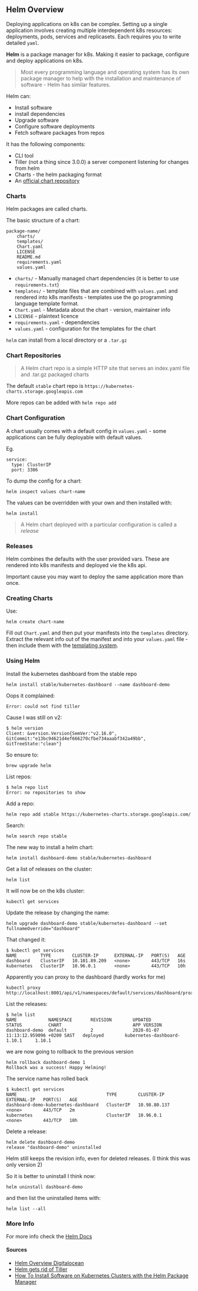 ## Helm Overview

Deploying applications on k8s can be complex.
Setting up a single application involves creating multiple interdependent k8s resources: deployments, pods, services and replicasets. Each requires you to write detailed `yaml`.

**Helm** is a package manager for k8s. Making it easier to package, configure and deploy applications on k8s.

> Most every programming language and operating system has its own package manager to help with the installation and maintenance of software - Helm has similar features.

Helm can:
* Install software
* install dependencies
* Upgrade software
* Configure software deployments
* Fetch software packages from repos

It has the following components: 
* CLI tool
* Tiller (not a thing since 3.0.0) a server component listening for changes from helm
* Charts - the helm packaging format
* An [official chart repository](https://github.com/helm/charts)

### Charts

Helm packages are called charts.

The basic structure of a chart:

    package-name/
        charts/
        templates/
        Chart.yaml
        LICENSE
        README.md
        requirements.yaml
        values.yaml

* `charts/` - Manually managed chart dependencies (it is better to use `requirements.txt`)
* `templates/` - template files that are combined with `values.yaml` and rendered into k8s manifests - templates use the go programming language template format.
* `Chart.yaml` - Metadata about the chart - version, maintainer info
* `LICENSE` - plaintext licence
* `requirements.yaml` - dependencies
* `values.yaml` - configuration for the templates for the chart

`helm` can install from a local directory or a `.tar.gz`

### Chart Repositories

> A Helm chart repo is a simple HTTP site that serves an index.yaml file and .tar.gz packaged charts

The default `stable` chart repo is `https://kubernetes-charts.storage.googleapis.com`

More repos can be added with `helm repo add`

### Chart Configuration

A chart usually comes with a default config in `values.yaml` - some applications can be fully deployable with default values.

Eg.

    service:
      type: ClusterIP
      port: 3306

To dump the config for a chart:

    helm inspect values chart-name

The values can be overridden with your own and then installed with:

    helm install

> A Helm chart deployed with a particular configuration is called a _release_

### Releases

Helm combines the defaults with the user provided vars.
These are rendered into k8s manifests and deployed vie the k8s api.

Important cause you may want to deploy the same application more than once.

### Creating Charts

Use:

    helm create chart-name

Fill out `Chart.yaml` and then put your manifests into the `templates` directory.
Extract the relevant info out of the manifest and into your `values.yaml` file - then include them with the [templating system](https://golang.org/pkg/text/template/).

### Using Helm

Install the kubernetes dashboard from the stable repo

    helm install stable/kubernetes-dashboard --name dashboard-demo

Oops it complained:

    Error: could not find tiller

Cause I was still on v2:

    $ helm version
    Client: &version.Version{SemVer:"v2.16.0", GitCommit:"e13bc94621d4ef666270cfbe734aaabf342a49bb", GitTreeState:"clean"}

So ensure to:

    brew upgrade helm

List repos:

    $ helm repo list
    Error: no repositories to show

Add a repo:

    helm repo add stable https://kubernetes-charts.storage.googleapis.com/

Search:

    helm search repo stable

The new way to install a helm chart:

    helm install dashboard-demo stable/kubernetes-dashboard

Get a list of releases on the cluster:

    helm list

It will now be on the k8s cluster:

    kubectl get services

Update the release by changing the name:

    helm upgrade dashboard-demo stable/kubernetes-dashboard --set fullnameOverride="dashboard"

That changed it:

    $ kubectl get services
    NAME         TYPE        CLUSTER-IP      EXTERNAL-IP   PORT(S)   AGE
    dashboard    ClusterIP   10.101.89.209   <none>        443/TCP   16s
    kubernetes   ClusterIP   10.96.0.1       <none>        443/TCP   10h

Apparently you can proxy to the dashboard (hardly works for me)

    kubectl proxy
    http://localhost:8001/api/v1/namespaces/default/services/dashboard/proxy/

List the releases:

    $ helm list
    NAME            NAMESPACE       REVISION        UPDATED                                 STATUS          CHART                           APP VERSION
    dashboard-demo  default         2               2020-01-07 11:13:12.959096 +0200 SAST   deployed        kubernetes-dashboard-1.10.1     1.10.1    

we are now going to rollback to the previous version

    helm rollback dashboard-demo 1
    Rollback was a success! Happy Helming!

The service name has rolled back

    $ kubectl get services
    NAME                                  TYPE        CLUSTER-IP     EXTERNAL-IP   PORT(S)   AGE
    dashboard-demo-kubernetes-dashboard   ClusterIP   10.98.80.137   <none>        443/TCP   2m
    kubernetes                            ClusterIP   10.96.0.1      <none>        443/TCP   10h

Delete a release:

    helm delete dashboard-demo
    release "dashboard-demo" uninstalled

Helm still keeps the revision info, even for deleted releases. (I think this was only version 2)

So it is better to uninstall I think now:

    helm uninstall dashboard-demo

and then list the uninstalled items with:

    helm list --all

### More Info

For more info check the [Helm Docs](https://helm.sh/docs/)

#### Sources

* [Helm Overview Digitalocean](https://www.digitalocean.com/community/tutorials/an-introduction-to-helm-the-package-manager-for-kubernetes)
* [Helm gets rid of Tiller](https://devclass.com/2019/11/14/helm-maintainers-push-tiller-overboard-en-route-to-3-0-0/)
* [How To Install Software on Kubernetes Clusters with the Helm Package Manager](https://www.digitalocean.com/community/tutorials/how-to-install-software-on-kubernetes-clusters-with-the-helm-package-manager)

